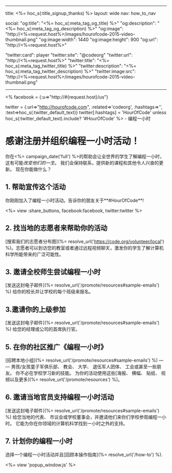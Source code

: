 * * *

title: <%= hoc_s(:title_signup_thanks) %> layout: wide nav: how_to_nav

social: "og:title": "<%= hoc_s(:meta_tag_og_title) %>" "og:description": "<%= hoc_s(:meta_tag_og_description) %>" "og:image": "http://<%=request.host%>/images/hourofcode-2015-video-thumbnail.png" "og:image:width": 1440 "og:image:height": 900 "og:url": "http://<%=request.host%>"

"twitter:card": player "twitter:site": "@codeorg" "twitter:url": "http://<%=request.host%>" "twitter:title": "<%= hoc_s(:meta_tag_twitter_title) %>" "twitter:description": "<%= hoc_s(:meta_tag_twitter_description) %>" "twitter:image:src": "http://<%=request.host%>/images/hourofcode-2015-video-thumbnail.png"

* * *

<% facebook = {:u=>"http://#{request.host}/us"}

twitter = {:url=>"http://hourofcode.com", :related=>'codeorg', :hashtags=>'', :text=>hoc_s(:twitter_default_text)} twitter[:hashtags] = 'HourOfCode' unless hoc_s(:twitter_default_text).include? '#HourOfCode' %> - 编程一小时

# 感谢注册并组织编程一小时活动！

你在<%= campaign_date('full') %>的帮助会让全世界的学生了解编程一小时，这有可能*改变他们的一生*。 我们会保持联系，提供新的课程和其他令人兴奋的更新。 现在你能做什么？

## 1. 帮助宣传这个活动

你刚刚加入了编程一小时活动。告诉你的朋友关于**#HourOfCode**!

<%= view :share_buttons, facebook:facebook, twitter:twitter %>

## 2. 找当地的志愿者来帮助你的活动

[搜索我们的志愿者分布图](%= resolve_url('https://code.org/volunteer/local') %)。志愿者可以到访您的教室或者通过远程视频聊天，激发你的学生了解计算机科学所能带来的广泛可能性。

## 3. 邀请全校师生尝试编程一小时

[发送这封电子邮件](%= resolve_url('/promote/resources#sample-emails') %) 给你的校长并让学校的每个班级来报名。

## 3.邀请你的上级参加

[发送这封电子邮件](%= resolve_url('/promote/resources#sample-emails') %) 给您的经理或公司的首席执行官。

## 5. 在你的社区推广《编程一小时》

[招聘本地小组](%= resolve_url('/promote/resources#sample-emails') %) — — 男孩/女孩童子军俱乐部、 教会、 大学、 退伍军人团体、 工会或甚至一些朋友。 你不必在学校学习新的技能。 为你的活动使用这些[海报、 横幅、 贴纸、 视频以及更多](%= resolve_url('/promote/resources') %)。

## 6. 邀请当地官员支持编程一小时活动

[发送这封电子邮件](%= resolve_url('/promote/resources#sample-emails') %) 给您当地的代表、 市议会或学校董事会，并邀请他们来你们学校参观编程一小时。 它能为你在你领域的计算机科学找到一小时之外的支持。

## 7. 计划你的编程一小时

选择一个编程一小时活动并且[回顾本操作指南](%= resolve_url('/how-to') %).

<%= view 'popup_window.js' %>